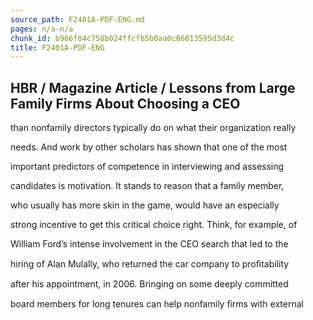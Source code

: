 ```yaml
---
source_path: F2401A-PDF-ENG.md
pages: n/a-n/a
chunk_id: b966f84c758b024ffcfb5b0aa0c66613595d3d4c
title: F2401A-PDF-ENG
---
```

## HBR / Magazine Article / Lessons from Large Family Firms About Choosing a CEO

than nonfamily directors typically do on what their organization really

needs. And work by other scholars has shown that one of the most

important predictors of competence in interviewing and assessing

candidates is motivation. It stands to reason that a family member,

who usually has more skin in the game, would have an especially

strong incentive to get this critical choice right. Think, for example, of

William Ford’s intense involvement in the CEO search that led to the

hiring of Alan Mulally, who returned the car company to proﬁtability

after his appointment, in 2006. Bringing on some deeply committed

board members for long tenures can help nonfamily ﬁrms with external
